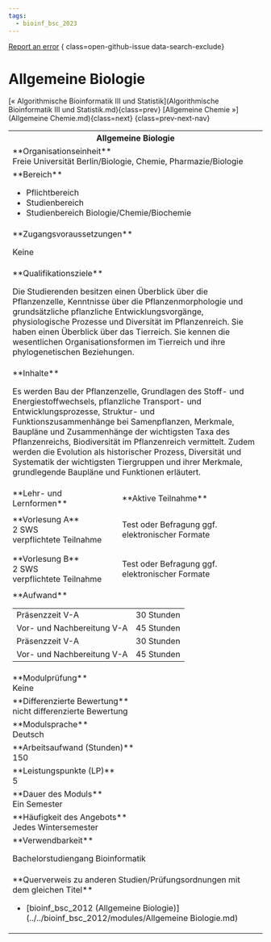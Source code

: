 ```yaml
---
tags:
  - bioinf_bsc_2023
---
```

[Report an error](https://github.com/SGSSGene/FUB-SUP/issues/new?title=Error%20in%20%22Allgemeine%20Biologie%22&body=There%20seems%20to%20be%20an%20error%20in%20module%20%22Allgemeine%20Biologie%22%2E%0A%0A%3CDescribe%20here%20a%20slightly%20more%20detailed%20description%20of%20what%20is%20wrong%3E&labels=bug)
{ class=open-github-issue data-search-exclude}

# Allgemeine Biologie

[« Algorithmische Bioinformatik III und Statistik](Algorithmische Bioinformatik III und Statistik.md){class=prev}
[Allgemeine Chemie »](Allgemeine Chemie.md){class=next}
{class=prev-next-nav}

<table markdown id="moduledesc">
<tr markdown class="moduledesc_head"><th colspan="2">Allgemeine Biologie </th></tr>
<tr markdown><td colspan="2">**Organisationseinheit**   <br>Freie Universität Berlin/Biologie, Chemie, Pharmazie/Biologie</td></tr>

<tr markdown><td colspan="2">**Bereich**<br>


- Pflichtbereich
- Studienbereich
- Studienbereich Biologie/Chemie/Biochemie

</td></tr>

<tr markdown><td colspan="2">**Zugangsvoraussetzungen** <br>

Keine


</td></tr>
<tr markdown><td colspan="2">**Qualifikationsziele**    <br>

Die Studierenden besitzen einen Überblick über die Pflanzenzelle, Kenntnisse
über die Pflanzenmorphologie und grundsätzliche pflanzliche
Entwicklungsvorgänge, physiologische Prozesse und Diversität im
Pflanzenreich. Sie haben einen Überblick über das Tierreich. Sie kennen die
wesentlichen Organisationsformen im Tierreich und ihre phylogenetischen
Beziehungen.


</td></tr>
<tr markdown><td colspan="2">**Inhalte**                <br>

Es werden Bau der Pflanzenzelle, Grundlagen des Stoff- und
Energiestoffwechsels, pflanzliche Transport- und Entwicklungsprozesse,
Struktur- und Funktionszusammenhänge bei Samenpflanzen, Merkmale, Baupläne
und Zusammenhänge der wichtigsten Taxa des Pflanzenreichs, Biodiversität im
Pflanzenreich vermittelt. Zudem werden die Evolution als historischer
Prozess, Diversität und Systematik der wichtigsten Tiergruppen und ihrer
Merkmale, grundlegende Baupläne und Funktionen erläutert.


</td></tr>

<tr markdown><td>**Lehr- und Lernformen**</td><td>**Aktive Teilnahme**</td></tr>
<tr markdown><td> **Vorlesung A** <br>2 SWS <br> verpflichtete Teilnahme</td><td>

Test oder Befragung ggf. elektronischer Formate
</td></tr>
<tr markdown><td> **Vorlesung B** <br>2 SWS <br> verpflichtete Teilnahme</td><td>

Test oder Befragung ggf. elektronischer Formate
</td></tr>
<tr markdown><td colspan="2">**Aufwand**                <br>
<table class="aufwand_table">
<tr><td>Präsenzzeit V-A</td><td>30 Stunden</td></tr>
<tr><td>Vor- und Nachbereitung V-A</td><td>45 Stunden</td></tr>
<tr><td>Präsenzzeit V-A</td><td>30 Stunden</td></tr>
<tr><td>Vor- und Nachbereitung V-A</td><td>45 Stunden</td></tr>
</table>

</td></tr>
<tr markdown><td colspan="2">**Modulprüfung**             <br>Keine


</td></tr>
<tr markdown><td colspan="2">**Differenzierte Bewertung** <br>nicht differenzierte Bewertung

</td></tr>
<tr markdown><td colspan="2">**Modulsprache**             <br>Deutsch</td></tr>
<tr markdown><td colspan="2">**Arbeitsaufwand (Stunden)** <br>150</td></tr>
<tr markdown><td colspan="2">**Leistungspunkte (LP)**     <br>5</td></tr>
<tr markdown><td colspan="2">**Dauer des Moduls**         <br>Ein Semester</td></tr>
<tr markdown><td colspan="2">**Häufigkeit des Angebots**  <br>Jedes Wintersemester</td></tr>
<tr markdown><td colspan="2">**Verwendbarkeit**           <br>

Bachelorstudiengang Bioinformatik


</td></tr>

<tr markdown><td colspan="2">**Querverweis zu anderen Studien/Prüfungsordnungen mit dem gleichen Titel**<br>


- [bioinf_bsc_2012 (Allgemeine Biologie)](../../bioinf_bsc_2012/modules/Allgemeine Biologie.md)

</td></tr>

</table>
